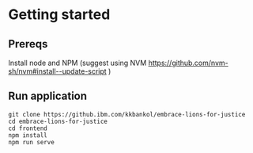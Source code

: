 # Getting started

## Prereqs
Install node and NPM (suggest using NVM https://github.com/nvm-sh/nvm#install--update-script )

## Run application
```
git clone https://github.ibm.com/kkbankol/embrace-lions-for-justice
cd embrace-lions-for-justice
cd frontend
npm install
npm run serve
```
